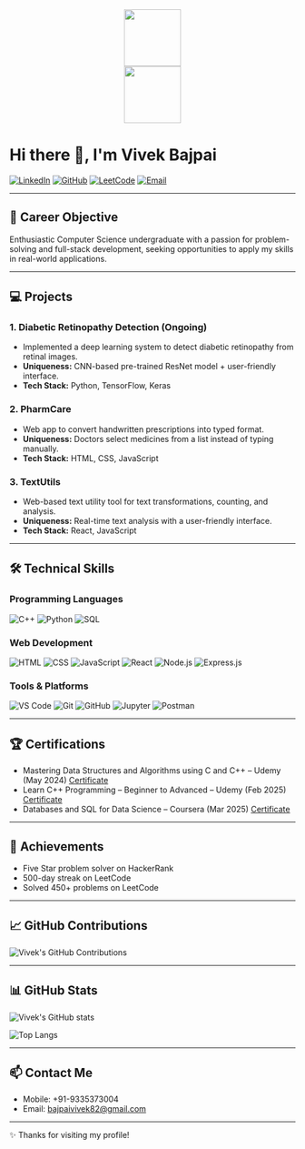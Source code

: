<div id ="header" align="center"><img src ="https://media.giphy.com/media/M9gbBd9nbDrOTu1Mqx/giphy.gif" width="100"/></div>
<div id ="header" align="center"><img src ="https://media.giphy.com/media/3o7abKhOpu0NwenH3O/giphy.gif" width="100"/></div>

# Hi there 👋, I'm **Vivek Bajpai**



[![LinkedIn](https://img.shields.io/badge/LinkedIn-0077B5?style=for-the-badge&logo=linkedin&logoColor=white)](https://in.linkedin.com/in/vivek-bajpai-68047a295)
[![GitHub](https://img.shields.io/badge/GitHub-181717?style=for-the-badge&logo=github&logoColor=white)](https://github.com/vivekbajpai82)
[![LeetCode](https://img.shields.io/badge/LeetCode-F79F1F?style=for-the-badge&logo=leetcode&logoColor=white)](https://leetcode.com/u/vb_2201640100328/)
[![Email](https://img.shields.io/badge/Email-D14836?style=for-the-badge&logo=gmail&logoColor=white)](mailto:bajpaivivek82@gmail.com)

---

## 🎯 Career Objective
Enthusiastic Computer Science undergraduate with a passion for problem-solving and full-stack development, seeking opportunities to apply my skills in real-world applications.


---

## 💻 Projects

### 1. Diabetic Retinopathy Detection (Ongoing)
- Implemented a deep learning system to detect diabetic retinopathy from retinal images.
- **Uniqueness:** CNN-based pre-trained ResNet model + user-friendly interface.
- **Tech Stack:** Python, TensorFlow, Keras

### 2. PharmCare
- Web app to convert handwritten prescriptions into typed format.
- **Uniqueness:** Doctors select medicines from a list instead of typing manually.
- **Tech Stack:** HTML, CSS, JavaScript

### 3. TextUtils
- Web-based text utility tool for text transformations, counting, and analysis.
- **Uniqueness:** Real-time text analysis with a user-friendly interface.
- **Tech Stack:** React, JavaScript

---

## 🛠 Technical Skills

### Programming Languages
![C++](https://img.shields.io/badge/C++-00599C?style=for-the-badge&logo=c%2B%2B&logoColor=white)
![Python](https://img.shields.io/badge/Python-FFD43B?style=for-the-badge&logo=python&logoColor=blue)
![SQL](https://img.shields.io/badge/SQL-00758F?style=for-the-badge&logo=postgresql&logoColor=white)

### Web Development
![HTML](https://img.shields.io/badge/HTML-E34F26?style=for-the-badge&logo=html5&logoColor=white)
![CSS](https://img.shields.io/badge/CSS-1572B6?style=for-the-badge&logo=css3&logoColor=white)
![JavaScript](https://img.shields.io/badge/JavaScript-F7DF1E?style=for-the-badge&logo=javascript&logoColor=black)
![React](https://img.shields.io/badge/React-61DAFB?style=for-the-badge&logo=react&logoColor=black)
![Node.js](https://img.shields.io/badge/Node.js-339933?style=for-the-badge&logo=nodedotjs&logoColor=white)
![Express.js](https://img.shields.io/badge/Express.js-000000?style=for-the-badge)

### Tools & Platforms
![VS Code](https://img.shields.io/badge/VS%20Code-007ACC?style=for-the-badge&logo=visual-studio-code&logoColor=white)
![Git](https://img.shields.io/badge/Git-F05032?style=for-the-badge&logo=git&logoColor=white)
![GitHub](https://img.shields.io/badge/GitHub-181717?style=for-the-badge&logo=github&logoColor=white)
![Jupyter](https://img.shields.io/badge/Jupyter-F37626?style=for-the-badge&logo=jupyter&logoColor=white)
![Postman](https://img.shields.io/badge/Postman-FF6C37?style=for-the-badge&logo=postman&logoColor=white)

---

## 🏆 Certifications
- Mastering Data Structures and Algorithms using C and C++ – Udemy (May 2024) [Certificate](#)
- Learn C++ Programming – Beginner to Advanced – Udemy (Feb 2025) [Certificate](#)
- Databases and SQL for Data Science – Coursera (Mar 2025) [Certificate](#)

---

## 🏅 Achievements
- Five Star problem solver on HackerRank
- 500-day streak on LeetCode
- Solved 450+ problems on LeetCode

---
## 📈 GitHub Contributions

![Vivek's GitHub Contributions](https://github-readme-streak-stats.herokuapp.com/?user=vivekbajpai82&theme=radical&hide_border=false)


---

## 📊 GitHub Stats

![Vivek's GitHub stats](https://github-readme-stats.vercel.app/api?username=vivekbajpai82&show_icons=true&theme=radical)

![Top Langs](https://github-readme-stats.vercel.app/api/top-langs/?username=vivekbajpai82&layout=compact&theme=radical)

---

## 📫 Contact Me
- Mobile: +91-9335373004  
- Email: [bajpaivivek82@gmail.com](mailto:bajpaivivek82@gmail.com)  

---

✨ Thanks for visiting my profile!
